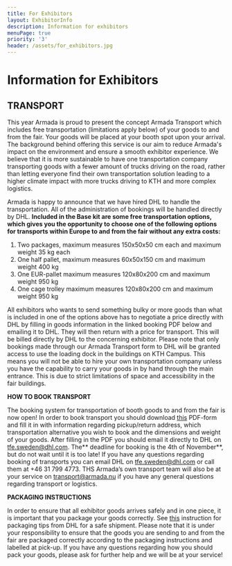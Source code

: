 ```yaml
---
title: For Exhibitors
layout: ExhibitorInfo
description: Information for exhibitors
menuPage: true
priority: '3'
header: /assets/for_exhibitors.jpg
---
```

# Information for Exhibitors

## TRANSPORT

This year Armada is proud to present the concept Armada Transport which includes free transportation (limitations apply below) of your goods to and from the fair. Your goods will be placed at your booth spot upon your arrival. The background behind offering this service is our aim to reduce Armada's impact on the environment and ensure a smooth exhibitor experience. We believe that it is more sustainable to have one transportation company transporting goods with a fewer amount of trucks driving on the road, rather than letting everyone find their own transportation solution leading to a higher climate impact with more trucks driving to KTH and more complex logistics.

Armada is happy to announce that we have hired DHL to handle the transportation. All of the administration of bookings will be handled directly by DHL. **Included in the Base kit are some free transportation options, which gives you the opportunity to choose one of the following options for transports within Europe to and from the fair without any extra costs:**

1.  Two packages, maximum measures 150x50x50 cm each and maximum weight 35 kg each
2. One half pallet, maximum measures 60x50x150 cm and maximum weight 400 kg
3. One EUR-pallet maximum measures 120x80x200 cm and maximum weight 950 kg
4. One cage trolley maximum measures 120x80x200 cm and maximum weight 950 kg

All exhibitors who wants to send something bulky or more goods than what is included in one of the options above has to negotiate a price directly with DHL by filling in goods information in the linked booking PDF below and emailing it to DHL. They will then return with a price for transport. This will be billed directly by DHL to the concerning exhibitor. Please note that only bookings made through our Armada Transport form to DHL will be granted access to use the loading dock in the buildings on KTH Campus. This means you will not be able to hire your own transportation company unless you have the capability to carry your goods in by hand through the main entrance. This is due to strict limitations of space and accessibility in the fair buildings.

**HOW TO BOOK TRANSPORT**

The booking system for transportation of booth goods to and from the fair is now open! In order to book transport you should download [this](https://drive.google.com/file/d/1pgUdfE9IM3zEuKVuL8XYmviRWqd9y284/view) PDF-form and fill it in with information regarding pickup/return address, which transportation alternative you wish to book and the dimensions and weight of your goods. After filling in the PDF you should email it directly to DHL on tfe.sweden@dhl.com. The** deadline for booking is the 4th of November**, but do not wait until it is too late! If you have any questions regarding booking of transports you can email DHL on tfe.sweden@dhl.com or call them at +46 31 799 4773. THS Armada’s own transport team will also be at your service on transport@armada.nu if you have any general questions regarding transport or logistics.

**PACKAGING INSTRUCTIONS**

In order to ensure that all exhibitor goods arrives safely and in one piece, it is important that you package your goods correctly. See [this](https://drive.google.com/file/d/1AG32WhQxk5OlG1SNM9px8ksywvFyVE3s/view) instruction for packaging tips from DHL for a safe shipment. Please note that it is under your responsibility to ensure that the goods you are sending to and from the fair are packaged correctly according to the packaging instructions and labelled at pick-up. If you have any questions regarding how you should pack your goods, please ask for further help and we will be at your service!

##
